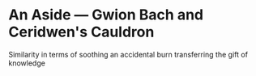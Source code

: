 # An Aside — Gwion Bach and Ceridwen's Cauldron

Similarity in terms of soothing an accidental burn transferring the gift 
of knowledge


